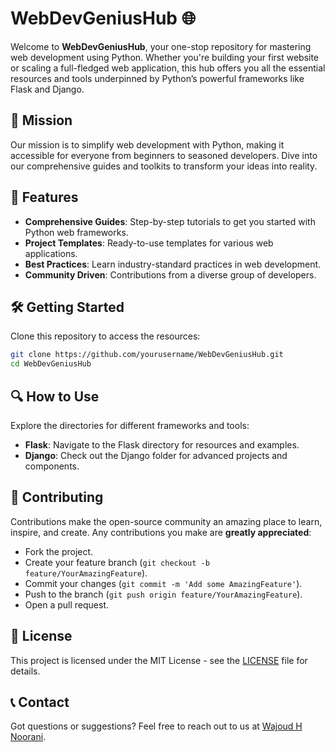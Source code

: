 # WebDevGeniusHub 🌐

Welcome to **WebDevGeniusHub**, your one-stop repository for mastering web development using Python. Whether you're building your first website or scaling a full-fledged web application, this hub offers you all the essential resources and tools underpinned by Python’s powerful frameworks like Flask and Django.

## 🎯 Mission
Our mission is to simplify web development with Python, making it accessible for everyone from beginners to seasoned developers. Dive into our comprehensive guides and toolkits to transform your ideas into reality.

## 🌟 Features
- **Comprehensive Guides**: Step-by-step tutorials to get you started with Python web frameworks.
- **Project Templates**: Ready-to-use templates for various web applications.
- **Best Practices**: Learn industry-standard practices in web development.
- **Community Driven**: Contributions from a diverse group of developers.

## 🛠 Getting Started

Clone this repository to access the resources:

```bash
git clone https://github.com/yourusername/WebDevGeniusHub.git
cd WebDevGeniusHub
```

## 🔍 How to Use

Explore the directories for different frameworks and tools:
- **Flask**: Navigate to the Flask directory for resources and examples.
- **Django**: Check out the Django folder for advanced projects and components.

## 🤝 Contributing

Contributions make the open-source community an amazing place to learn, inspire, and create. Any contributions you make are **greatly appreciated**:
- Fork the project.
- Create your feature branch (`git checkout -b feature/YourAmazingFeature`).
- Commit your changes (`git commit -m 'Add some AmazingFeature'`).
- Push to the branch (`git push origin feature/YourAmazingFeature`).
- Open a pull request.

## 📜 License

This project is licensed under the MIT License - see the [LICENSE](LICENSE) file for details.

## 📞 Contact

Got questions or suggestions? Feel free to reach out to us at [Wajoud H Noorani](mailto:wajoudnoorani59@gmail.com).

